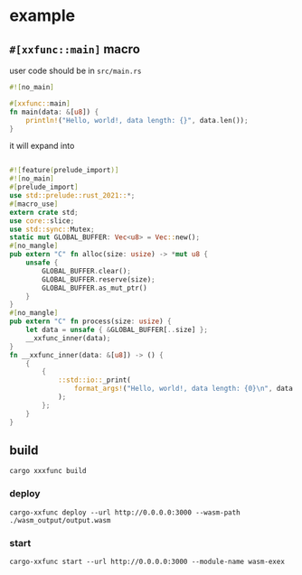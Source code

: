 # example

## `#[xxfunc::main]` macro

user code should be in `src/main.rs`

```rust
#![no_main]

#[xxfunc::main]
fn main(data: &[u8]) {
    println!("Hello, world!, data length: {}", data.len());
}
```

it will expand into

```rust

#![feature(prelude_import)]
#![no_main]
#[prelude_import]
use std::prelude::rust_2021::*;
#[macro_use]
extern crate std;
use core::slice;
use std::sync::Mutex;
static mut GLOBAL_BUFFER: Vec<u8> = Vec::new();
#[no_mangle]
pub extern "C" fn alloc(size: usize) -> *mut u8 {
    unsafe {
        GLOBAL_BUFFER.clear();
        GLOBAL_BUFFER.reserve(size);
        GLOBAL_BUFFER.as_mut_ptr()
    }
}
#[no_mangle]
pub extern "C" fn process(size: usize) {
    let data = unsafe { &GLOBAL_BUFFER[..size] };
    __xxfunc_inner(data);
}
fn __xxfunc_inner(data: &[u8]) -> () {
    {
        {
            ::std::io::_print(
                format_args!("Hello, world!, data length: {0}\n", data.len()),
            );
        };
    }
}
```

## build

```console
cargo xxxfunc build
```

### deploy

```
cargo-xxfunc deploy --url http://0.0.0.0:3000 --wasm-path ./wasm_output/output.wasm
```

### start

```
cargo-xxfunc start --url http://0.0.0.0:3000 --module-name wasm-exex
```
